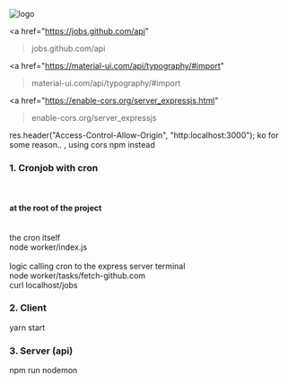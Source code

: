 <img src={logo} className="App-logo" alt="logo" /> <br />

<a href="https://jobs.github.com/api"
  >jobs.github.com/api</a> <br />

<a href="https://material-ui.com/api/typography/#import"
  >material-ui.com/api/typography/#import</a> <br />

<a href="https://enable-cors.org/server_expressjs.html"
  >enable-cors.org/server_expressjs</a> <br />

res.header("Access-Control-Allow-Origin", "http:localhost:3000");
ko for some reason.. , using cors npm instead

<h3>1. Cronjob with cron</h3> <br />

<h4>at the root of the project</h4> <br />
the cron itself<br />
node worker/index.js<br />
<br />
logic calling cron to the express server terminal<br />
node worker/tasks/fetch-github.com<br />
curl localhost/jobs<br />

<h3>2. Client</h3>
yarn start <br />

<h3>3. Server (api)</h3>
npm run nodemon<br />
